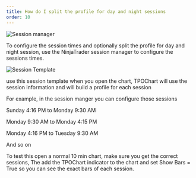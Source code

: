```yaml
---
title: How do I split the profile for day and night sessions
order: 10
---
```

![Session manager](/media/sessionmanager.png)

To configure the session times and optionally split the profile for day and night session, use the NinjaTrader session manager to configure the sessions times.

![Session Template](/media/selectsessiontemplate.png)

use this session template when you open the chart, TPOChart will use the session information and will build a profile for each session

For example, in the session manger you can configure those sessions

Sunday 4:16 PM to Monday 9:30 AM

Monday 9:30 AM to Monday 4:15 PM

Monday 4:16 PM to Tuesday 9:30 AM

And so on

To test this open a normal 10 min chart, make sure you get the correct sessions, The add the TPOChart indicator to the chart and set Show Bars = True so you can see the exact bars of each session.
